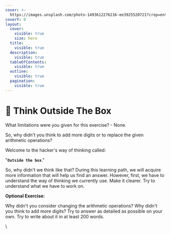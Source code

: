 ```yaml
---
cover: >-
  https://images.unsplash.com/photo-1493612276216-ee3925520721?crop=entropy&cs=srgb&fm=jpg&ixid=M3wxOTcwMjR8MHwxfHNlYXJjaHwxfHx0aGlua2luZ3xlbnwwfHx8fDE2OTg1NzYyNDd8MA&ixlib=rb-4.0.3&q=85
coverY: 0
layout:
  cover:
    visible: true
    size: hero
  title:
    visible: true
  description:
    visible: true
  tableOfContents:
    visible: true
  outline:
    visible: true
  pagination:
    visible: true
---
```


# 🤔 Think Outside The Box

What limitations were you given for this exercise? - None.

So, why didn't you think to add more digits or to replace the given arithmetic operations?

Welcome to the hacker's way of thinking called:

"**`Outside the box`**."

So, why didn't we think like that? During this learning path, we will acquire more information that will help us find an answer. However, first, we have to understand the way of thinking we currently use. Make it clearer. Try to understand what we have to work on.

**Optional Exercise:**

Why didn't you consider changing the arithmetic operations? Why didn't you think to add more digits? Try to answer as detailed as possible on your own. Try to write about it in at least 200 words.

\

